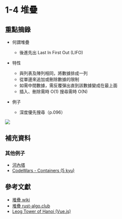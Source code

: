 # 1-4 堆疊

## 重點摘錄
- 何謂堆疊
    - 後進先出 Last In First Out (LIFO)

- 特性
    - 與列表及陣列相同，將數據排成一列
    - 從單邊來追加或刪除數據的限制
    - 如需中間數據，需反覆彈出直到該數據變成在最上面
    - 插入、刪除需時 O(1) 搜尋需時 O(N) 

- 例子
    - 深度優先搜尋（p.096）

![](https://i.imgur.com/EGQBjsa.png)



## 補充資料

### 其他例子
- [河內塔](https://zh.wikipedia.org/wiki/%E6%B1%89%E8%AF%BA%E5%A1%94)
- [CodeWars - Containers (5 kyu)](https://www.codewars.com/kata/containers/javascript)



## 參考文獻
- [堆疊 wiki](https://zh.wikipedia.org/wiki/%E5%A0%86%E6%A0%88)
- [堆疊 rust-algo.club](https://rust-algo.club/collections/stack/index.html)
- [Leog Tower of Hanoi (Vue.js)](https://codepen.io/zerospree/pen/GYBqBQ?editors=1010)